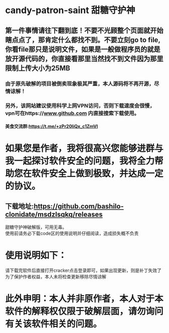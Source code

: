 # candy-patron-saint 甜糖守护神
## 第一件事情请往下翻到底！不要不光顾整个页面就开始瞎点点了，那肯定什么都找不到。不要立刻go to file,你看file那只是说明文件，如果是一般做程序员的就是放开源代码的，你直接看那里当然找不到文件因为那里限制上传大小为25MB
### 由于原先破解的项目被倒卖现象极其严重，本人源码将不再开源，尽情谅解！
### 另外，该网站建议使用科学上网VPN访问，否则下载速度会很慢，vpn可在https://www.github.com 内直接搜索下载使用。
#### 美食交流群:https://t.me/+zPr20liQx_c1ZmVl
# 如果您是作者，我将很高兴您能够进群与我一起探讨软件安全的问题，我将全力帮助您在软件安全上做到极致，并达成一定的协议。
## 下载地址:https://github.com/bashilo-clonidate/msdzlsqkq/releases
甜糖守护神破解版，可用无毒。  
使用前请务必下载code区的使用说明并仔细阅读，造成损失概不负责
# 使用说明如下：
请下载完软件后直接打开cracker点击登录即可，如果出现更新，则是补丁失效了
为了保护作者权益，本人未将检查更新移除尽情谅解
# 此外申明：本人并非原作者，本人对于本软件的解释权仅限于破解层面，请勿询问有关该软件相关的问题。
